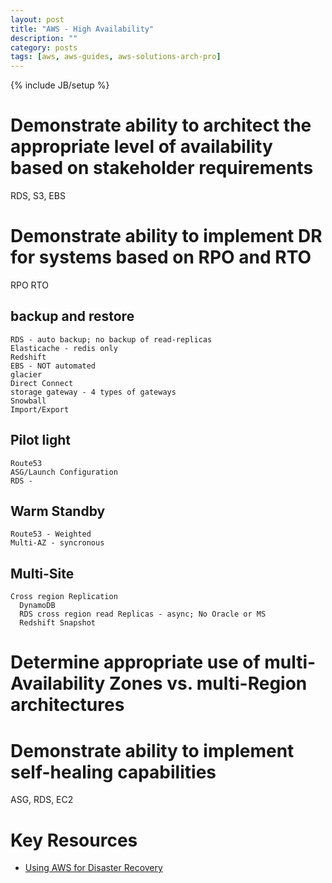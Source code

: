 ```yaml
---
layout: post
title: "AWS - High Availability"
description: ""
category: posts
tags: [aws, aws-guides, aws-solutions-arch-pro]
---
```

{% include JB/setup %}

# Demonstrate ability to architect the appropriate level of availability based on stakeholder requirements
  
  RDS, S3, EBS 

# Demonstrate ability to implement DR for systems based on RPO and RTO
  
  RPO
  RTO

## backup and restore
    
    RDS - auto backup; no backup of read-replicas
    Elasticache - redis only
    Redshift
    EBS - NOT automated
    glacier
    Direct Connect
    storage gateway - 4 types of gateways
    Snowball
    Import/Export

## Pilot light
    
    Route53
    ASG/Launch Configuration
    RDS - 

## Warm Standby
    
    Route53 - Weighted
    Multi-AZ - syncronous

## Multi-Site
    
    Cross region Replication
      DynamoDB
      RDS cross region read Replicas - async; No Oracle or MS
      Redshift Snapshot

# Determine appropriate use of multi-Availability Zones vs. multi-Region architectures

# Demonstrate ability to implement self-healing capabilities
  
  ASG, RDS, EC2

# Key Resources

- [Using AWS for Disaster Recovery](http://d36cz9buwru1tt.cloudfront.net/AWS_Disaster_Recovery.pdf)